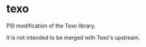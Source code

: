 texo
====

PSI modification of the Texo library. 

It is not intended to be merged with Texo's upstream.
